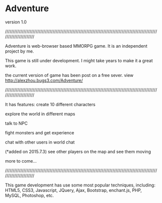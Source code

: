 # Adventure
version 1.0

//////////////////////////////////////////////////////////////////////////////////////////////////////////////////////

Adventure is web-browser based MMORPG game. It is an independent project by me. 

This game is still under development. I might take years to make it a great work.

the current version of game has been post on a free sever.
view http://alexzhou.bugs3.com/Adventure/

//////////////////////////////////////////////////////////////////////////////////////////////////////////////////////

It has features:
  create 10 different characters
  
  explore the world in different maps
  
  talk to NPC
  
  fight monsters and get experience
  
  chat with other users in world chat
  
  (*added on 2015.7.3)
  see other players on the map and see them moving
  
  more to come...
  
//////////////////////////////////////////////////////////////////////////////////////////////////////////////////////
  
  This game development has use some most popular techniques, including:
  HTML5, CSS3, Javascript, JQuery, Ajax, Bootstrap, enchant.js, PHP, MySQL, Photoshop, etc.
  

